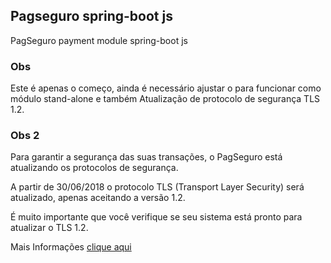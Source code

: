 ## Pagseguro spring-boot js ##
PagSeguro payment module spring-boot js

### Obs ###
 Este é apenas o começo, ainda é necessário ajustar o para funcionar como módulo stand-alone e também Atualização de protocolo 
de segurança TLS 1.2.

 ### Obs 2 ###
Para garantir a segurança das suas transações, o PagSeguro está atualizando os protocolos de segurança.

A partir de 30/06/2018 o protocolo TLS (Transport Layer Security) será atualizado, apenas aceitando a versão 1.2.

É muito importante que você verifique se seu sistema está pronto para atualizar o TLS 1.2.

Mais Informações [clique aqui](https://dev.pagseguro.uol.com.br/como-comecar/atualizacao-tls?_ga=2.44233442.73591319.1517998767-1714125972.1496692508)

